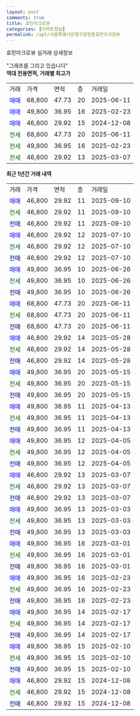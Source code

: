 ```yaml
---
layout: post
comments: true
title: 효민아크로뷰
categories: [아파트정보]
permalink: /apt/서울특별시은평구갈현동효민아크로뷰
---
```


효민아크로뷰 실거래 상세정보

<script type="text/javascript">
  google.charts.load('current', {'packages':['line', 'corechart']});
  google.charts.setOnLoadCallback(drawChart);

  function drawChart() {
    var data = new google.visualization.DataTable();
    data.addColumn('date', '거래일');
    data.addColumn('number', "매매");
    data.addColumn('number', "전세");
    data.addColumn('number', "전매");

    data.addRows([[new Date(Date.parse("2025-09-10")), 46800, null, null], [new Date(Date.parse("2025-09-10")), null, 46800, null], [new Date(Date.parse("2025-09-10")), null, null, 46800], [new Date(Date.parse("2025-07-10")), 46800, null, null], [new Date(Date.parse("2025-07-10")), null, 46800, null], [new Date(Date.parse("2025-07-10")), null, null, 46800], [new Date(Date.parse("2025-06-26")), 49800, null, null], [new Date(Date.parse("2025-06-26")), null, 49800, null], [new Date(Date.parse("2025-06-26")), null, null, 49800], [new Date(Date.parse("2025-06-11")), 68800, null, null], [new Date(Date.parse("2025-06-11")), null, 68800, null], [new Date(Date.parse("2025-06-11")), null, null, 68800], [new Date(Date.parse("2025-05-28")), 46800, null, null], [new Date(Date.parse("2025-05-28")), null, 46800, null], [new Date(Date.parse("2025-05-28")), null, null, 46800], [new Date(Date.parse("2025-05-15")), 49800, null, null], [new Date(Date.parse("2025-05-15")), null, 49800, null], [new Date(Date.parse("2025-05-15")), null, null, 49800], [new Date(Date.parse("2025-04-13")), 49800, null, null], [new Date(Date.parse("2025-04-13")), null, 49800, null], [new Date(Date.parse("2025-04-13")), null, null, 49800], [new Date(Date.parse("2025-04-05")), 49800, null, null], [new Date(Date.parse("2025-04-05")), null, 49800, null], [new Date(Date.parse("2025-04-05")), null, null, 49800], [new Date(Date.parse("2025-03-07")), 46800, null, null], [new Date(Date.parse("2025-03-07")), null, 46800, null], [new Date(Date.parse("2025-03-07")), null, null, 46800], [new Date(Date.parse("2025-03-03")), 49800, null, null], [new Date(Date.parse("2025-03-03")), null, 49800, null], [new Date(Date.parse("2025-03-03")), null, null, 49800], [new Date(Date.parse("2025-03-01")), 49800, null, null], [new Date(Date.parse("2025-03-01")), null, 49800, null], [new Date(Date.parse("2025-03-01")), null, null, 49800], [new Date(Date.parse("2025-02-23")), 49800, null, null], [new Date(Date.parse("2025-02-23")), null, 49800, null], [new Date(Date.parse("2025-02-23")), null, null, 49800], [new Date(Date.parse("2025-02-17")), 49800, null, null], [new Date(Date.parse("2025-02-17")), null, 49800, null], [new Date(Date.parse("2025-02-17")), null, null, 49800], [new Date(Date.parse("2025-02-10")), 49800, null, null], [new Date(Date.parse("2025-02-10")), null, 49800, null], [new Date(Date.parse("2025-02-10")), null, null, 49800], [new Date(Date.parse("2024-12-08")), 46800, null, null], [new Date(Date.parse("2024-12-08")), null, 46800, null], [new Date(Date.parse("2024-12-08")), null, null, 46800]]);

    var options = {
      hAxis: {
        format: 'yyyy/MM/dd'
      },    
      lineWidth: 0,
      pointsVisible: true,    
      title: '최근 1년간 유형별 실거래가 분포',
      legend: { position: 'bottom' }
    };

    var formatter = new google.visualization.NumberFormat({pattern:'###,###'} );
    formatter.format(data, 1);
    formatter.format(data, 2);
    
    setTimeout(function() {
        var chart = new google.visualization.LineChart(document.getElementById('columnchart_material'));
        chart.draw(data, (options));
        document.getElementById('loading').style.display = 'none';
    }, 200);
  }
</script>


<div id="loading" style="z-index:20; display: block; margin-left: 0px">"그래프를 그리고 있습니다"</div>
<div id="columnchart_material" style="width: 95%; margin-left: 0px; display: block"></div>
<!-- contents start -->
<b>역대 전용면적, 거래별 최고가</b>
<table class="sortable">
    <tr>
      <td>거래</td>
      <td>가격</td>
      <td>면적</td>
      <td>층</td>
      <td>거래일</td>
    </tr>
        <tr>
          <td><a style="color: blue">매매</a></td>
          <td>68,800</td>
          <td>47.73</td>
          <td>20</td>
          <td>2025-06-11</td>
        </tr>            <tr>
          <td><a style="color: blue">매매</a></td>
          <td>49,800</td>
          <td>36.95</td>
          <td>16</td>
          <td>2025-02-23</td>
        </tr>            <tr>
          <td><a style="color: blue">매매</a></td>
          <td>46,800</td>
          <td>29.92</td>
          <td>15</td>
          <td>2024-12-08</td>
        </tr>        
        <tr>
              <td><a style="color: darkgreen">전세</a></td>
              <td>68,800</td>
              <td>47.73</td>
              <td>20</td>
              <td>2025-06-11</td>
            </tr>            <tr>
              <td><a style="color: darkgreen">전세</a></td>
              <td>49,800</td>
              <td>36.95</td>
              <td>16</td>
              <td>2025-02-23</td>
            </tr>            <tr>
              <td><a style="color: darkgreen">전세</a></td>
              <td>46,800</td>
              <td>29.92</td>
              <td>13</td>
              <td>2025-03-07</td>
            </tr>        
    
</table>

<b>최근 1년간 거래 내역</b>

<table class="sortable">
    <tr>
      <td>거래</td>
      <td>가격</td>
      <td>면적</td>
      <td>층</td>
      <td>거래일</td>
    </tr>
    <tr>
      <td><a style="color: blue">매매</a></td>
      <td>46,800</td>
      <td>29.92</td>
      <td>11</td>
      <td>2025-09-10</td>
    </tr>          <tr>
      <td><a style="color: darkgreen">전세</a></td>
      <td>46,800</td>
      <td>29.92</td>
      <td>11</td>
      <td>2025-09-10</td>
    </tr>          <tr>
      <td><a style="color: darkblue">전매</a></td>
      <td>46,800</td>
      <td>29.92</td>
      <td>11</td>
      <td>2025-09-10</td>
    </tr>          <tr>
      <td><a style="color: blue">매매</a></td>
      <td>46,800</td>
      <td>29.92</td>
      <td>12</td>
      <td>2025-07-10</td>
    </tr>          <tr>
      <td><a style="color: darkgreen">전세</a></td>
      <td>46,800</td>
      <td>29.92</td>
      <td>12</td>
      <td>2025-07-10</td>
    </tr>          <tr>
      <td><a style="color: darkblue">전매</a></td>
      <td>46,800</td>
      <td>29.92</td>
      <td>12</td>
      <td>2025-07-10</td>
    </tr>          <tr>
      <td><a style="color: blue">매매</a></td>
      <td>49,800</td>
      <td>36.95</td>
      <td>10</td>
      <td>2025-06-26</td>
    </tr>          <tr>
      <td><a style="color: darkgreen">전세</a></td>
      <td>49,800</td>
      <td>36.95</td>
      <td>10</td>
      <td>2025-06-26</td>
    </tr>          <tr>
      <td><a style="color: darkblue">전매</a></td>
      <td>49,800</td>
      <td>36.95</td>
      <td>10</td>
      <td>2025-06-26</td>
    </tr>          <tr>
      <td><a style="color: blue">매매</a></td>
      <td>68,800</td>
      <td>47.73</td>
      <td>20</td>
      <td>2025-06-11</td>
    </tr>          <tr>
      <td><a style="color: darkgreen">전세</a></td>
      <td>68,800</td>
      <td>47.73</td>
      <td>20</td>
      <td>2025-06-11</td>
    </tr>          <tr>
      <td><a style="color: darkblue">전매</a></td>
      <td>68,800</td>
      <td>47.73</td>
      <td>20</td>
      <td>2025-06-11</td>
    </tr>          <tr>
      <td><a style="color: blue">매매</a></td>
      <td>46,800</td>
      <td>29.92</td>
      <td>14</td>
      <td>2025-05-28</td>
    </tr>          <tr>
      <td><a style="color: darkgreen">전세</a></td>
      <td>46,800</td>
      <td>29.92</td>
      <td>14</td>
      <td>2025-05-28</td>
    </tr>          <tr>
      <td><a style="color: darkblue">전매</a></td>
      <td>46,800</td>
      <td>29.92</td>
      <td>14</td>
      <td>2025-05-28</td>
    </tr>          <tr>
      <td><a style="color: blue">매매</a></td>
      <td>49,800</td>
      <td>36.95</td>
      <td>20</td>
      <td>2025-05-15</td>
    </tr>          <tr>
      <td><a style="color: darkgreen">전세</a></td>
      <td>49,800</td>
      <td>36.95</td>
      <td>20</td>
      <td>2025-05-15</td>
    </tr>          <tr>
      <td><a style="color: darkblue">전매</a></td>
      <td>49,800</td>
      <td>36.95</td>
      <td>20</td>
      <td>2025-05-15</td>
    </tr>          <tr>
      <td><a style="color: blue">매매</a></td>
      <td>49,800</td>
      <td>36.95</td>
      <td>11</td>
      <td>2025-04-13</td>
    </tr>          <tr>
      <td><a style="color: darkgreen">전세</a></td>
      <td>49,800</td>
      <td>36.95</td>
      <td>11</td>
      <td>2025-04-13</td>
    </tr>          <tr>
      <td><a style="color: darkblue">전매</a></td>
      <td>49,800</td>
      <td>36.95</td>
      <td>11</td>
      <td>2025-04-13</td>
    </tr>          <tr>
      <td><a style="color: blue">매매</a></td>
      <td>49,800</td>
      <td>36.95</td>
      <td>12</td>
      <td>2025-04-05</td>
    </tr>          <tr>
      <td><a style="color: darkgreen">전세</a></td>
      <td>49,800</td>
      <td>36.95</td>
      <td>12</td>
      <td>2025-04-05</td>
    </tr>          <tr>
      <td><a style="color: darkblue">전매</a></td>
      <td>49,800</td>
      <td>36.95</td>
      <td>12</td>
      <td>2025-04-05</td>
    </tr>          <tr>
      <td><a style="color: blue">매매</a></td>
      <td>46,800</td>
      <td>29.92</td>
      <td>13</td>
      <td>2025-03-07</td>
    </tr>          <tr>
      <td><a style="color: darkgreen">전세</a></td>
      <td>46,800</td>
      <td>29.92</td>
      <td>13</td>
      <td>2025-03-07</td>
    </tr>          <tr>
      <td><a style="color: darkblue">전매</a></td>
      <td>46,800</td>
      <td>29.92</td>
      <td>13</td>
      <td>2025-03-07</td>
    </tr>          <tr>
      <td><a style="color: blue">매매</a></td>
      <td>49,800</td>
      <td>36.95</td>
      <td>13</td>
      <td>2025-03-03</td>
    </tr>          <tr>
      <td><a style="color: darkgreen">전세</a></td>
      <td>49,800</td>
      <td>36.95</td>
      <td>13</td>
      <td>2025-03-03</td>
    </tr>          <tr>
      <td><a style="color: darkblue">전매</a></td>
      <td>49,800</td>
      <td>36.95</td>
      <td>13</td>
      <td>2025-03-03</td>
    </tr>          <tr>
      <td><a style="color: blue">매매</a></td>
      <td>49,800</td>
      <td>36.95</td>
      <td>16</td>
      <td>2025-03-01</td>
    </tr>          <tr>
      <td><a style="color: darkgreen">전세</a></td>
      <td>49,800</td>
      <td>36.95</td>
      <td>16</td>
      <td>2025-03-01</td>
    </tr>          <tr>
      <td><a style="color: darkblue">전매</a></td>
      <td>49,800</td>
      <td>36.95</td>
      <td>16</td>
      <td>2025-03-01</td>
    </tr>          <tr>
      <td><a style="color: blue">매매</a></td>
      <td>49,800</td>
      <td>36.95</td>
      <td>16</td>
      <td>2025-02-23</td>
    </tr>          <tr>
      <td><a style="color: darkgreen">전세</a></td>
      <td>49,800</td>
      <td>36.95</td>
      <td>16</td>
      <td>2025-02-23</td>
    </tr>          <tr>
      <td><a style="color: darkblue">전매</a></td>
      <td>49,800</td>
      <td>36.95</td>
      <td>16</td>
      <td>2025-02-23</td>
    </tr>          <tr>
      <td><a style="color: blue">매매</a></td>
      <td>49,800</td>
      <td>36.95</td>
      <td>14</td>
      <td>2025-02-17</td>
    </tr>          <tr>
      <td><a style="color: darkgreen">전세</a></td>
      <td>49,800</td>
      <td>36.95</td>
      <td>14</td>
      <td>2025-02-17</td>
    </tr>          <tr>
      <td><a style="color: darkblue">전매</a></td>
      <td>49,800</td>
      <td>36.95</td>
      <td>14</td>
      <td>2025-02-17</td>
    </tr>          <tr>
      <td><a style="color: blue">매매</a></td>
      <td>49,800</td>
      <td>36.95</td>
      <td>15</td>
      <td>2025-02-10</td>
    </tr>          <tr>
      <td><a style="color: darkgreen">전세</a></td>
      <td>49,800</td>
      <td>36.95</td>
      <td>15</td>
      <td>2025-02-10</td>
    </tr>          <tr>
      <td><a style="color: darkblue">전매</a></td>
      <td>49,800</td>
      <td>36.95</td>
      <td>15</td>
      <td>2025-02-10</td>
    </tr>          <tr>
      <td><a style="color: blue">매매</a></td>
      <td>46,800</td>
      <td>29.92</td>
      <td>15</td>
      <td>2024-12-08</td>
    </tr>          <tr>
      <td><a style="color: darkgreen">전세</a></td>
      <td>46,800</td>
      <td>29.92</td>
      <td>15</td>
      <td>2024-12-08</td>
    </tr>          <tr>
      <td><a style="color: darkblue">전매</a></td>
      <td>46,800</td>
      <td>29.92</td>
      <td>15</td>
      <td>2024-12-08</td>
    </tr>      </table>
<!-- contents end -->    

